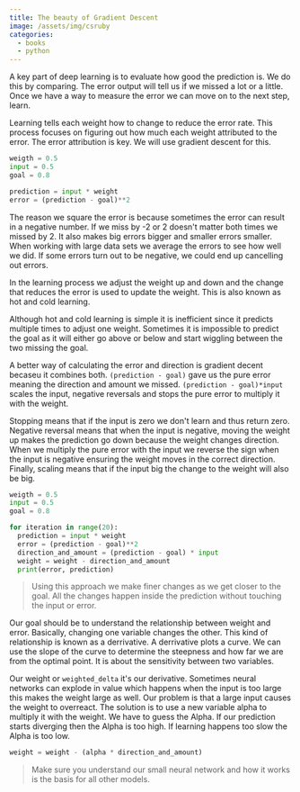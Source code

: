 ```yaml
---
title: The beauty of Gradient Descent
image: /assets/img/csruby
categories:
  - books
  - python
---
```


A key part of deep learning is to evaluate how good the prediction is. We do
this by comparing. The error output will tell us if we missed a lot or a little.
Once we have a way to measure the error we can move on to the next step, learn.

Learning tells each weight how to change to reduce the error rate. This process
focuses on figuring out how much each weight attributed to the error. The error
attribution is key. We will use gradient descent for this.

```python
weigth = 0.5
input = 0.5
goal = 0.8

prediction = input * weight
error = (prediction - goal)**2
```

The reason we square the error is because sometimes the error can result in a
negative number. If we miss by -2 or 2 doesn't matter both times we missed by 2.
It also makes big errors bigger and smaller errors smaller. When working with
large data sets we average the errors to see how well we did. If some errors
turn out to be negative, we could end up cancelling out errors.

In the learning process we adjust the weight up and down and the change that
reduces the error is used to update the weight. This is also known as hot and
cold learning.

Although hot and cold learning is simple it is inefficient since it predicts
multiple times to adjust one weight. Sometimes it is impossible to predict the
goal as it will either go above or below and start wiggling between the two
missing the goal.

A better way of calculating the error and direction is gradient decent becaseu
it combines both. `(prediction - goal)` gave us the pure error meaning the
direction and amount we missed. `(prediction - goal)*input` scales the input,
negative reversals and stops the pure error to multiply it with the weight.

Stopping means that if the input is zero we don't learn and thus return zero.
Negative reversal means that when the input is negative, moving the weight up
makes the prediction go down because the weight changes direction. When we
multiply the pure error with the input we reverse the sign when the input is
negative ensuring the weight moves in the correct direction. Finally, scaling
means that if the input big the change to the weight will also be big.

```python
weigth = 0.5
input = 0.5
goal = 0.8

for iteration in range(20):
  prediction = input * weight
  error = (prediction - goal)**2
  direction_and_amount = (prediction - goal) * input
  weight = weight - direction_and_amount
  print(error, prediction)
```

> Using this approach we make finer changes as we get closer to the goal. All
> the changes happen inside the prediction without touching the input or error.

Our goal should be to understand the relationship between weight and error.
Basically, changing one variable changes the other. This kind of relationship is
known as a derrivative. A derrivative plots a curve. We can use the slope of the
curve to determine the steepness and how far we are from the optimal point. It
is about the sensitivity between two variables.

Our weight or `weighted_delta` it's our derivative. Sometimes neural networks
can explode in value which happens when the input is too large this makes the
weight large as well. Our problem is that a large input causes the weight to
overreact. The solution is to use a new variable alpha to multiply it with the
weight. We have to guess the Alpha. If our prediction starts diverging then the
Alpha is too high. If learning happens too slow the Alpha is too low.

```python
weight = weight - (alpha * direction_and_amount)
```

> Make sure you understand our small neural network and how it works is the
> basis for all other models.
